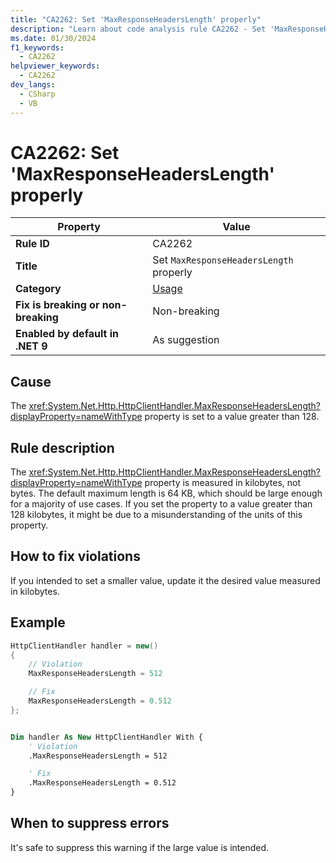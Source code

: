 ```yaml
---
title: "CA2262: Set 'MaxResponseHeadersLength' properly"
description: "Learn about code analysis rule CA2262 - Set 'MaxResponseHeadersLength' properly"
ms.date: 01/30/2024
f1_keywords:
  - CA2262
helpviewer_keywords:
  - CA2262
dev_langs:
  - CSharp
  - VB
---
```

# CA2262: Set 'MaxResponseHeadersLength' properly

| Property                            | Value                                       |
|-------------------------------------|---------------------------------------------|
| **Rule ID**                         | CA2262                                      |
| **Title**                           | Set `MaxResponseHeadersLength` properly     |
| **Category**                        | [Usage](usage-warnings.md)                  |
| **Fix is breaking or non-breaking** | Non-breaking                                |
| **Enabled by default in .NET 9**    | As suggestion                               |

## Cause

The <xref:System.Net.Http.HttpClientHandler.MaxResponseHeadersLength?displayProperty=nameWithType> property is set to a value greater than 128.

## Rule description

The <xref:System.Net.Http.HttpClientHandler.MaxResponseHeadersLength?displayProperty=nameWithType> property is measured in kilobytes, not bytes. The default maximum length is 64 KB, which should be large enough for a majority of use cases. If you set the property to a value greater than 128 kilobytes, it might be due to a misunderstanding of the units of this property.

## How to fix violations

If you intended to set a smaller value, update it the desired value measured in kilobytes.

## Example

```csharp
HttpClientHandler handler = new()
{
    // Violation
    MaxResponseHeadersLength = 512

    // Fix
    MaxResponseHeadersLength = 0.512
};
```

```vb

Dim handler As New HttpClientHandler With {
    ' Violation
    .MaxResponseHeadersLength = 512

    ' Fix
    .MaxResponseHeadersLength = 0.512
}
```

## When to suppress errors

It's safe to suppress this warning if the large value is intended.
